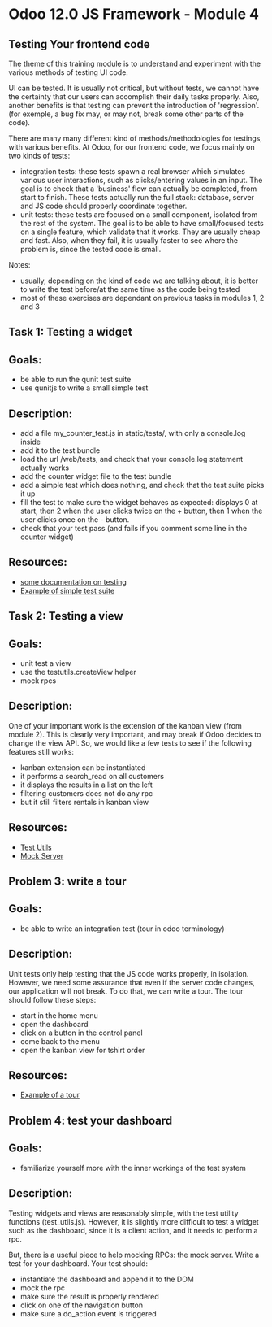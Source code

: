 # Odoo 12.0 JS Framework - Module 4

## Testing Your frontend code

The theme of this training module is to understand and experiment with the
various methods of testing UI code.

UI can be tested.  It is usually not critical, but without tests, we cannot have
the certainty that our users can accomplish their daily tasks properly.  Also,
another benefits is that testing can prevent the introduction of 'regression'.
(for exemple, a bug fix may, or may not, break some other parts of the code).

There are many many different kind of methods/methodologies for testings, with
various benefits.  At Odoo, for our frontend code, we focus mainly on two kinds
of tests:
- integration tests: these tests spawn a real browser which simulates various
  user interactions, such as clicks/entering values in an input.  The goal is
  to check that a 'business' flow can actually be completed, from start to
  finish.  These tests actually run the full stack: database, server and JS
  code should properly coordinate together.
- unit tests: these tests are focused on a small component, isolated from the
  rest of the system.  The goal is to be able to have small/focused tests on a
  single feature, which validate that it works.  They are usually cheap and
  fast.  Also, when they fail, it is usually faster to see where the problem is,
  since the tested code is small.

Notes:
- usually, depending on the kind of code we are talking about, it is better to
  write the test before/at the same time as the code being tested
- most of these exercises are dependant on previous tasks in modules 1, 2 and 3


## Task 1: Testing a widget

Goals:
------
- be able to run the qunit test suite
- use qunitjs to write a small simple test

Description:
------------
- add a file my_counter_test.js in static/tests/, with only a console.log inside
- add it to the test bundle
- load the url /web/tests, and check that your console.log statement actually
  works
- add the counter widget file to the test bundle
- add a simple test which does nothing, and check that the test suite picks it up
- fill the test to make sure the widget behaves as expected: displays 0 at start,
  then 2 when the user clicks twice on the + button, then 1 when the user clicks
  once on the - button.
- check that your test pass (and fails if you comment some line in the counter
  widget)

Resources:
----------
- [some documentation on testing](https://www.odoo.com/documentation/12.0/reference/testing.html#testing-js-code)
- [Example of simple test suite](https://github.com/odoo/odoo/blob/57decbbed6d3d8899b09a58361ae9b30d39a9c03/addons/web/static/tests/chrome/pager_tests.js)


## Task 2: Testing a view

Goals:
------
- unit test a view
- use the testutils.createView helper
- mock rpcs

Description:
------------
One of your important work is the extension of the kanban view (from module 2).
This is clearly very important, and may break if Odoo decides to change the view
API. So, we would like a few tests to see if the following features still works:

- kanban extension can be instantiated
- it performs a search_read on all customers
- it displays the results in a list on the left
- filtering customers does not do any rpc
- but it still filters rentals in kanban view

Resources:
----------
- [Test Utils](https://github.com/odoo/odoo/blob/c3048b14657364afbeda31dd852f103b596dc5c7/addons/web/static/tests/helpers/test_utils.js)
- [Mock Server](https://github.com/odoo/odoo/blob/c3048b14657364afbeda31dd852f103b596dc5c7/addons/web/static/tests/helpers/mock_server.js)


## Problem 3: write a tour

Goals:
------
- be able to write an integration test (tour in odoo terminology)

Description:
------------
Unit tests only help testing that the JS code works properly, in isolation.
However, we need some assurance that even if the server code changes, our
application will not break.  To do that, we can write a tour.  The tour should
follow these steps:

- start in the home menu
- open the dashboard
- click on a button in the control panel
- come back to the menu
- open the kanban view for tshirt order

Resources:
----------
- [Example of a tour](https://github.com/odoo/odoo/blob/57decbbed6d3d8899b09a58361ae9b30d39a9c03/addons/project/static/src/js/tour.js)


## Problem 4: test your dashboard

Goals:
------
- familiarize yourself more with the inner workings of the test system

Description:
------------
Testing widgets and views are reasonably simple, with the test utility functions (test_utils.js).  However, it is slightly more difficult to test a widget such as the  dashboard, since it is a client action, and it needs to perform a rpc.

But, there is a useful piece to help mocking RPCs: the mock server.  Write a test for your dashboard.  Your test should:

- instantiate the dashboard and append it to the DOM
- mock the rpc
- make sure the result is properly rendered
- click on one of the navigation button
- make sure a do_action event is triggered
